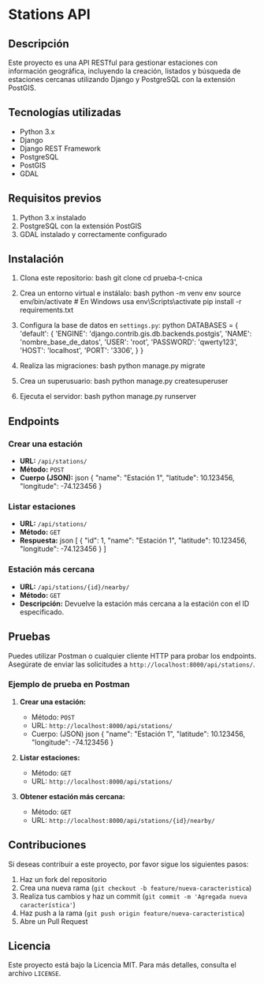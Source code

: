 # Stations API

## Descripción

Este proyecto es una API RESTful para gestionar estaciones con información geográfica, incluyendo la creación, listados y búsqueda de estaciones cercanas utilizando Django y PostgreSQL con la extensión PostGIS.

## Tecnologías utilizadas

- Python 3.x
- Django
- Django REST Framework
- PostgreSQL
- PostGIS
- GDAL

## Requisitos previos

1. Python 3.x instalado
2. PostgreSQL con la extensión PostGIS
3. GDAL instalado y correctamente configurado

## Instalación

1. Clona este repositorio:
   bash
   git clone [<repositorio-url>](https://github.com/doblej0ta/prueba-t-cnica)
   cd prueba-t-cnica
   

2. Crea un entorno virtual e instálalo:
   bash
   python -m venv env
   source env/bin/activate  # En Windows usa env\Scripts\activate
   pip install -r requirements.txt
   

3. Configura la base de datos en `settings.py`:
   python
   DATABASES = {
       'default': {
           'ENGINE': 'django.contrib.gis.db.backends.postgis',
           'NAME': 'nombre_base_de_datos',
           'USER': 'root',
           'PASSWORD': 'qwerty123',
           'HOST': 'localhost',
           'PORT': '3306',
       }
   }
   

4. Realiza las migraciones:
   bash
   python manage.py migrate
   

5. Crea un superusuario:
   bash
   python manage.py createsuperuser
   

6. Ejecuta el servidor:
   bash
   python manage.py runserver
   

## Endpoints

### Crear una estación

- **URL:** `/api/stations/`
- **Método:** `POST`
- **Cuerpo (JSON):**
  json
  {
      "name": "Estación 1",
      "latitude": 10.123456,
      "longitude": -74.123456
  }
  

### Listar estaciones

- **URL:** `/api/stations/`
- **Método:** `GET`
- **Respuesta:**
  json
  [
      {
          "id": 1,
          "name": "Estación 1",
          "latitude": 10.123456,
          "longitude": -74.123456
      }
  ]
  

### Estación más cercana

- **URL:** `/api/stations/{id}/nearby/`
- **Método:** `GET`
- **Descripción:** Devuelve la estación más cercana a la estación con el ID especificado.

## Pruebas

Puedes utilizar Postman o cualquier cliente HTTP para probar los endpoints. Asegúrate de enviar las solicitudes a `http://localhost:8000/api/stations/`.

### Ejemplo de prueba en Postman

1. **Crear una estación:**
   - Método: `POST`
   - URL: `http://localhost:8000/api/stations/`
   - Cuerpo: (JSON)
   json
   {
       "name": "Estación 1",
       "latitude": 10.123456,
       "longitude": -74.123456
   }
   

2. **Listar estaciones:**
   - Método: `GET`
   - URL: `http://localhost:8000/api/stations/`

3. **Obtener estación más cercana:**
   - Método: `GET`
   - URL: `http://localhost:8000/api/stations/{id}/nearby/`

## Contribuciones

Si deseas contribuir a este proyecto, por favor sigue los siguientes pasos:

1. Haz un fork del repositorio
2. Crea una nueva rama (`git checkout -b feature/nueva-caracteristica`)
3. Realiza tus cambios y haz un commit (`git commit -m 'Agregada nueva característica'`)
4. Haz push a la rama (`git push origin feature/nueva-caracteristica`)
5. Abre un Pull Request

## Licencia

Este proyecto está bajo la Licencia MIT. Para más detalles, consulta el archivo `LICENSE`.
